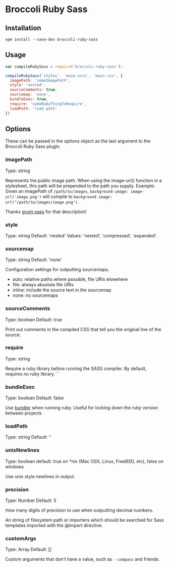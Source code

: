 # Broccoli Ruby Sass

## Installation

`npm install --save-dev broccoli-ruby-sass`

## Usage

```javascript
var compileRubySass = require('broccoli-ruby-sass');

compileRubySass('styles', 'main.scss', 'main.css', {
  imagePath: 'someImagePath',
  style: 'nested',
  sourceComments: true,
  sourcemap: 'none',
  bundleExec: true,
  require: 'someRubyThingToRequire',
  loadPath: 'load path'
})
```

## Options

These can be passed in the options object as the last argument
to the Broccoli Ruby Sass plugin.

### imagePath

Type: string

Represents the public image path. When using the image-url() function in a stylesheet,
this path will be prepended to the path you supply. Example: Given an imagePath of
`/path/to/images`, `background-image: image-url('image.png')` will compile to 
`background-image: url("/path/to/images/image.png")`.

Thanks [grunt-sass] for that description!

### style

Type: string
Default: 'nested'
Values: 'nested', 'compressed', 'expanded'.

### sourcemap

Type: string
Default: 'none'

Configuration settings for outputting sourcemaps.

* auto: relative paths where possible, file URIs elsewhere
* file: always absolute file URIs
* inline: include the source text in the sourcemap
* none: no sourcemaps

### sourceComments

Type: boolean
Default: true

Print out comments in the compiled CSS that tell you the original line of the
source.

### require

Type: string

Require a ruby library before running the SASS compiler.
By default, requires no ruby library.
``

### bundleExec

Type: boolean
Default: false

Use [bundler][bundler] when running ruby. Useful for
locking down the ruby version between projects.

### loadPath

Type: string
Default: ''

### unixNewlines

Type: boolean
default: true on *nix (Mac OSX, Linux, FreeBSD, etc), false on windows

Use unix style newlines in output.

### precision

Type: Number
Default: 5

How many digits of precision to use when outputting decimal numbers.

An string of filesystem path or importers which should be searched for Sass templates imported with the @import directive.

### customArgs

Type: Array
Default: []

Custom arguments that don't have a value, such as `--compass` and friends.

<!-- links -->

[bundler]: http://bundler.io/
[grunt-sass]: https://www.npmjs.org/package/grunt-sass
